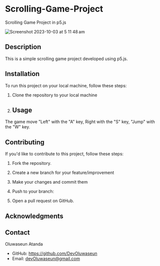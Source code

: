 # Scrolling-Game-Project
Scrolling Game Project in p5.js

![Screenshot 2023-10-03 at 5 11 48 am](https://github.com/DevOluwaseun/Scrolling-Game-Project/assets/81088771/d13b22de-6abf-4c0e-99ff-a6574d78edb3)


## Description

This is a simple scrolling game project developed using p5.js.

## Installation

To run this project on your local machine, follow these steps:

1. Clone the repository to your local machine


2. ## Usage

The game move "Left" with the "A" key, Right with the "S" key, "Jump" with the "W" key.

## Contributing

If you'd like to contribute to this project, follow these steps:

1. Fork the repository.
2. Create a new branch for your feature/improvement
3. Make your changes and commit them
4. Push to your branch:

5. Open a pull request on GitHub.


## Acknowledgments



## Contact
Oluwaseun Atanda
- GitHub: https://github.com/DevOluwaseun
- Email: devOluwaseun@gmail.com
